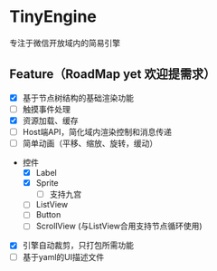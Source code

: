 # TinyEngine
专注于微信开放域内的简易引擎
## Feature（RoadMap yet 欢迎提需求）
- [x] 基于节点树结构的基础渲染功能
- [ ] 触摸事件处理
- [x] 资源加载、缓存
- [ ] Host端API，简化域内渲染控制和消息传递
- [ ] 简单动画（平移、缩放、旋转，缓动）
- 控件
    - [x] Label
    - [x] Sprite
        - [ ] 支持九宫
    - [ ] ListView
    - [ ] Button
    - [ ] ScrollView (与ListView合用支持节点循环使用)
- [x] 引擎自动裁剪，只打包所需功能
- [ ] 基于yaml的UI描述文件
